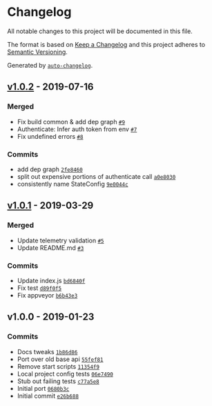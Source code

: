 # Changelog

All notable changes to this project will be documented in this file.

The format is based on [Keep a Changelog](http://keepachangelog.com/en/1.0.0/)
and this project adheres to [Semantic Versioning](http://semver.org/spec/v2.0.0.html).

Generated by [`auto-changelog`](https://github.com/CookPete/auto-changelog).

## [v1.0.2](https://github.com/netlify/cli-utils/compare/v1.0.2...v1.0.2) - 2019-07-16

### Merged

- Fix build common & add dep graph [`#9`](https://github.com/netlify/cli-utils/pull/9)
- Authenticate: Infer auth token from env [`#7`](https://github.com/netlify/cli-utils/pull/7)
- Fix undefined errors [`#8`](https://github.com/netlify/cli-utils/pull/8)

### Commits

- add dep graph [`2fe8460`](https://github.com/netlify/cli-utils/commit/2fe84604a14c5674a12bd1a6c42cdfe8319024d9)
- split out expensive portions of authenticate call [`a0e8030`](https://github.com/netlify/cli-utils/commit/a0e80304fdc7cad75d8c1075878388e1924423cb)
- consistently name StateConfig [`9e0044c`](https://github.com/netlify/cli-utils/commit/9e0044c6fad6fbdb8cef181a04b997b99500df86)

## [v1.0.1](https://github.com/netlify/cli-utils/compare/v1.0.0...v1.0.1) - 2019-03-29

### Merged

- Update telemetry validation [`#5`](https://github.com/netlify/cli-utils/pull/5)
- Update README.md [`#3`](https://github.com/netlify/cli-utils/pull/3)

### Commits

- Update index.js [`bd6840f`](https://github.com/netlify/cli-utils/commit/bd6840f9e4716219d5b34f3c9498375d7aea7632)
- Fix test [`d89f0f5`](https://github.com/netlify/cli-utils/commit/d89f0f591c046278de47ac15e5d5453a954aa1ac)
- Fix appveyor [`b6b43e3`](https://github.com/netlify/cli-utils/commit/b6b43e37e9397c0828fce388fa9a7186bd6c4f91)

## v1.0.0 - 2019-01-23

### Commits

- Docs tweaks [`1b86d86`](https://github.com/netlify/cli-utils/commit/1b86d86b24c1fcba369ace5b5ca145abca55df52)
- Port over old base api [`55fef81`](https://github.com/netlify/cli-utils/commit/55fef81b9e2fd0ad2f1aca59c17886cd392d9279)
- Remove start scripts  [`11354f9`](https://github.com/netlify/cli-utils/commit/11354f9a3211c9c6c82e7de5dd4235c9dd04065e)
- Local project config tests [`06e7490`](https://github.com/netlify/cli-utils/commit/06e7490b7e1677059849f17da9aa5ed8b748341b)
- Stub out failing tests [`c77a5e8`](https://github.com/netlify/cli-utils/commit/c77a5e8142ef482c862c9fec86061977b05a4624)
- Initial port [`0680b3c`](https://github.com/netlify/cli-utils/commit/0680b3ca532a898450ec633aac413b4f1b5594ae)
- Initial commit [`e26b688`](https://github.com/netlify/cli-utils/commit/e26b6889aa2b37a2367a989e61dc337010627c19)
